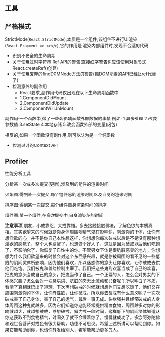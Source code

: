 ## 工具

## 严格模式

StrictMode(```React.StrictMode```),本质是一个组件,该组件不进行UI渲染
(```React.Fragment => <></>```),它的作用是,渲染内部组件时,发现不合适的代码

- 识别不安全的生命周期
- 关于使用过时字符串 Ref API的警告(直接红字警告你应该使用对象形式React.createRef()创建)
- 关于使用废弃的findDOMNode方法的警告(抓DOM元素的API已经让ref代替了)
- 检测意外的副作用
    - React要求,副作用代码仅出现在以下生命周期函数中
    - 1.ComponentDidMount
    - 2.ComponentDidUpdate
    - 3.ComponentWillUnMount

副作用:一个函数中,做了一些会影响函数外部数据的事情,例如:
1.异步处理
2.改变参数值
3.setState
4.本地存储
5.改变函数外部的变量(闭包)

相反的,如果一个函数没有副作用,则可以认为是一个纯函数

- 检测过时的Context API

## Profiler

性能分析工具

分析某一次或多次提交(更新),涉及到的组件的渲染时间

火焰图:得到某一次提交,每个组件总的渲染时间以及自身的渲染时间

排序图:得到某一次提交,每个组件自身渲染时间的排序

组件图:某一个组件,在多次提交中,自身渲染花的时间



**注意事项**
朋友，小戒靠忍，大戒靠悟。多去接触接触佛法，了解色欲的本质真相。其实欲望来的时候就是你身体周围啖精气鬼在影响你，刺激你的下体，让你有想淫欲的心，并不是你自己本性想这样，你想想你每次破戒以后是不是没有那种想淫欲的感觉了，整个人也清醒了，也想做个好人了，这就是因为破戒以后他们吃饱了，不影响你了，你恢复了自性中的你。不管男女下体是很肮脏恶臭的地方，你想想为什么我们欲望来的时候会对这个东西感兴趣，就是你被周围的看不见的一些低贱的阴间灵体所影响，因为他们喜欢，所以迷惑你的念头让你喜欢，让你破戒去供他们吃饱。我们被鬼和兽给控制主宰了。我们把这些鬼的欢喜当成了自己的欢喜，把鬼的念头当成自己的念头，把鬼当作了自己。一个正常的人，怎么会对男女的下体感兴趣？怎么会对一块臭烘烘、肮脏的肉无比激动和兴奋呢？所以明白了本质，看清了真相就悟出了道理，下次再想破戒的时候就想想他们又想吃饭了，他们又在周围刺激你的下体，让你有性欲，让你破戒，所以你去破戒有什么意义呢？一次次破戒害了自己身体，害了自己的运气，最后一事无成。性欲强并且经常破戒的人身体周围这种鬼就越多，因为它们知道你这能经常提供精血食物，周围越多对你的影响就越大，就越想破戒，总想破戒。努力戒一段时间，这样低下的阴间灵体知道从你这获取不到食物精气，时间久了就不会缠着你了，慢慢就成功了。多念阿弥陀佛和观世音菩萨对戒色有很大帮助，功德不可思议。希望上述所讲可以帮助到你。如果它能帮助到你，也请你转发给别人，希望能帮助更多的人。





